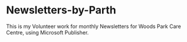 # Newsletters-by-Parth
This is my Volunteer work for monthly Newsletters for Woods Park Care Centre, using Microsoft Publisher.
